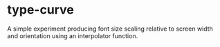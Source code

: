 # type-curve
A simple experiment producing font size scaling relative to screen width and orientation using an interpolator function.
